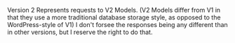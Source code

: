Version 2 Represents requests to V2 Models.
(V2 Models differ from V1 in that they use a more traditional database storage
style, as opposed to the WordPress-style of V1)
I don't forsee the responses being any different than in other versions, but
I reserve the right to do that.
